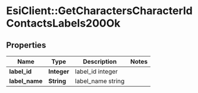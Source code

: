 # EsiClient::GetCharactersCharacterIdContactsLabels200Ok

## Properties
Name | Type | Description | Notes
------------ | ------------- | ------------- | -------------
**label_id** | **Integer** | label_id integer | 
**label_name** | **String** | label_name string | 


